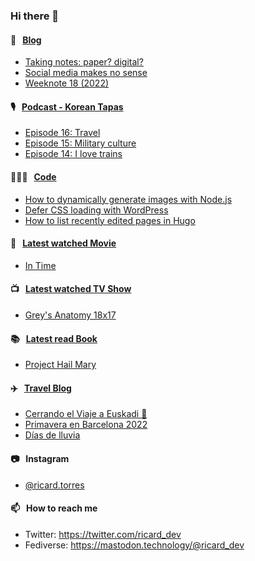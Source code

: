 ### Hi there 👋

#### 📝 &nbsp;&nbsp;[Blog](https://ricard.blog)

- [Taking notes: paper? digital?](https://ricard.blog/other/taking-notes-paper-digital/)
- [Social media makes no sense](https://ricard.blog/rant/social-media-makes-no-sense/)
- [Weeknote 18 (2022)](https://ricard.blog/weeknote/week-18-2022/)

#### 🎙 &nbsp;&nbsp;[Podcast - Korean Tapas](https://koreantapas.show/)

- [Episode 16: Travel](https://anchor.fm/korean-tapas/episodes/Episode-16-Travel-e1iij17)
- [Episode 15: Military culture](https://anchor.fm/korean-tapas/episodes/Episode-15-Military-culture-e1htoif)
- [Episode 14: I love trains](https://anchor.fm/korean-tapas/episodes/Episode-14-I-love-trains-e1h8jpk)

#### 👨🏻‍💻 &nbsp;&nbsp;[Code](https://ricard.dev)

- [How to dynamically generate images with Node.js](https://ricard.dev/how-to-dynamically-generate-images-with-node-js/)
- [Defer CSS loading with WordPress](https://ricard.dev/defer-css-loading-with-wordpress/)
- [How to list recently edited pages in Hugo](https://ricard.dev/how-to-list-recently-edited-pages-in-hugo/)

#### 🍿 &nbsp;&nbsp;[Latest watched Movie](https://quicoto.github.io/reviews/movies/)

- [In Time](https://quicoto.github.io/reviews/movies/in-time/)

#### 📺 &nbsp;&nbsp;[Latest watched TV Show](https://quicoto.github.io/reviews/tv-shows)

- [Grey&#39;s Anatomy 18x17](https://quicoto.github.io/reviews/tv-shows/grey-s-anatomy/18x17/)

#### 📚 &nbsp;&nbsp;[Latest read Book](https://ricard.blog/books/)

- [Project Hail Mary](https://www.goodreads.com/review/show/4368216986?utm_medium=api&amp;utm_source=rss)

#### ✈️ &nbsp;&nbsp;[Travel Blog](https://www.quicoto.com/)

- [Cerrando el Viaje a Euskadi 👋](https://www.quicoto.com/cerrando-el-viaje-a-euskadi/)
- [Primavera en Barcelona 2022](https://www.quicoto.com/primavera-en-barcelona-2022/)
- [Días de lluvia](https://www.quicoto.com/dias-de-lluvia/)

#### 📷 &nbsp;&nbsp;Instagram
- [@ricard.torres](https://www.instagram.com/ricard.torres/)

#### 📫 &nbsp;&nbsp;How to reach me

- Twitter: https://twitter.com/ricard_dev
- Fediverse: https://mastodon.technology/@ricard_dev
